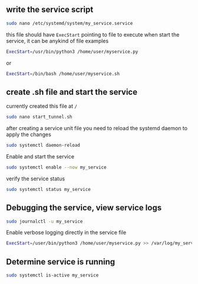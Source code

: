 ## write the service script
```bash
sudo nano /etc/systemd/system/my_service.service
```
this file should have `ExecStart` pointing to file to execute when start the service, it can be anykind of file
examples
```bash
ExecStart=/usr/bin/python3 /home/user/myservice.py
```
or
```bash
ExecStart=/bin/bash /home/user/myservice.sh
```

## create .sh file and start the service
currently created this file at `/`
```bash
sudo nano start_tunnel.sh 
```
after creating a service unit file you need to reload the systemd daemon to apply the changes
```bash
sudo systemctl daemon-reload
```
Enable and start the service
```bash
sudo systemctl enable --now my_service
```
verify the service status
```bash
sudo systemctl status my_service
```


## Debugging the service, view service logs
```bash
sudo journalctl -u my_service
```

Enable verbose logging directly in the service file
```bash
ExecStart=/user/bin/python3 /home/user/myservice.py >> /var/log/my_service.log 2>&1
```

## Determine service is running
```bash
sudo systemctl is-active my_service
```
